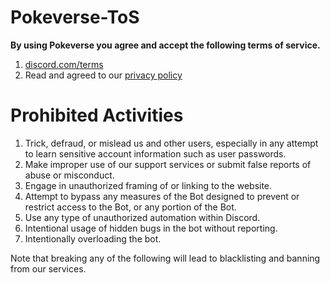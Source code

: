 # Pokeverse-ToS

**By using Pokeverse you agree and accept the following terms of service.**

1. [discord.com/terms](https://discord.com/terms)
2. Read and agreed to our [privacy policy](https://github.com/Runz1337/Pokeverse-Privacy-Policy/blob/main/README.md)

# Prohibited Activities

1. Trick, defraud, or mislead us and other users, especially in any attempt to learn sensitive account information such as user passwords.
2. Make improper use of our support services or submit false reports of abuse or misconduct.
3. Engage in unauthorized framing of or linking to the website.
4. Attempt to bypass any measures of the Bot designed to prevent or restrict access to the Bot, or any portion of the Bot.
5. Use any type of unauthorized automation within Discord.
6. Intentional usage of hidden bugs in the bot without reporting.
7. Intentionally overloading the bot.


Note that breaking any of the following will lead to blacklisting and banning from our services.
